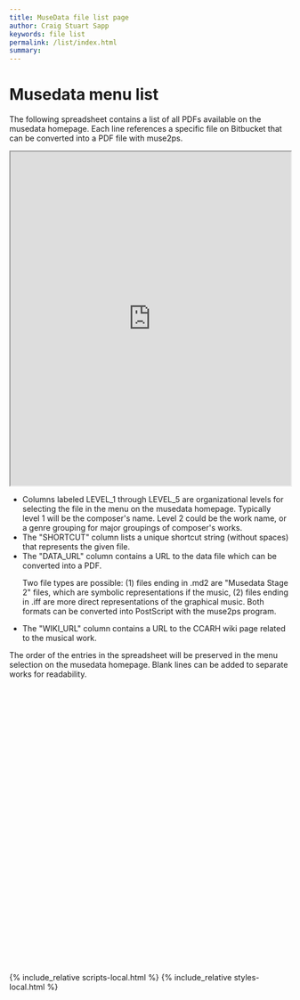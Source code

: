 ```yaml
---
title: MuseData file list page
author: Craig Stuart Sapp
keywords: file list
permalink: /list/index.html
summary: 
---
```



# Musedata menu list #

The following spreadsheet contains a list of all PDFs available on
the musedata homepage.  Each line references a specific file on
Bitbucket that can be converted into a PDF file with muse2ps.  

<iframe style="width:100%; height:600px;" src="https://docs.google.com/spreadsheets/d/e/2PACX-1vTTZN-R0h99A6x2Xc74PA1NuAFLQbUx8Kw_DsKvZPkJ2Hh_-knqQoeS6Yd07Yb2VoWR7LITIRnTAkSt/pubhtml?gid=0&amp;single=true&amp;widget=true&amp;headers=true"></iframe>

<ul>

<li> Columns labeled LEVEL_1 through LEVEL_5 are organizational levels for selecting the file
in the menu on the musedata homepage.  Typically level 1 will be the composer's name.  Level 2
could be the work name, or a genre grouping for major groupings of composer's works.</li>

<li> The "SHORTCUT" column lists a unique shortcut string (without spaces) that represents the given
file.</li>

<li> The "DATA_URL" column contains a URL to the data file which can be converted into a PDF. 
<p> Two file types are possible: (1) files ending in .md2 are
"Musedata Stage 2" files, which are symbolic representations if the
music, (2) files ending in .iff are more direct representations of
the graphical music.  Both formats can be converted into PostScript
with the muse2ps program.  </p>
</li>

<li> The "WIKI_URL" column contains a URL to the CCARH wiki page related to the musical work. </li>

</ul>

The order of the entries in the spreadsheet will be preserved in the menu selection on the musedata
homepage.  Blank lines can be added to separate works for readability.




<div style="height:500px"></div>

{% include_relative scripts-local.html %}
{% include_relative styles-local.html %}

